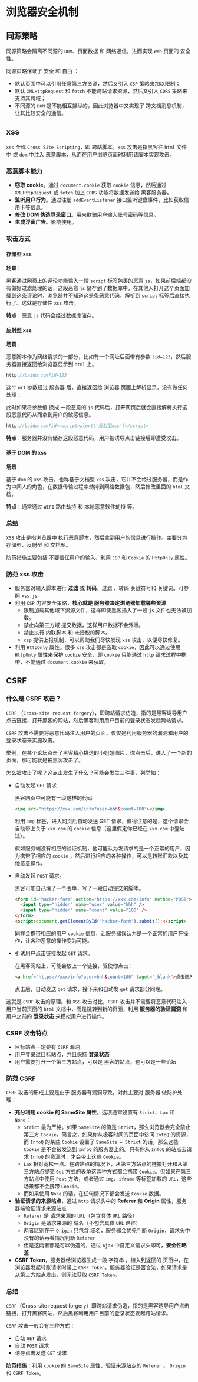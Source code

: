 # 浏览器安全机制

## 同源策略

同源策略会隔离不同源的 `DOM`、页面数据 和 网络通信，进而实现 `Web` 页面的 安全性。

同源策略保证了 安全 和 自由 ：

- 默认页面中可以引用任意第三方资源，然后又引入 `CSP` 策略来加以限制；
- 默认 `XMLHttpRequest` 和 `fetch` 不能跨站请求资源，然后又引入 `CORS` 策略来支持其跨域；
- 不同源的 `DOM` 是不能相互操纵的，因此浏览器中又实现了 跨文档消息机制，让其比较安全的通信。



## xss

`xss` 全称 `Cross Site Scripting`，即 跨站脚本。`xss` 攻击是指黑客往 `html` 文件中 或 `dom` 中注入 恶意脚本，从而在用户浏览页面时利用该脚本实现攻击。

### 恶意脚本能力

- **窃取 cookie**。通过 `document.cookie` 获取 `cookie` 信息，然后通过 `XMLHttpRequest` 或 `fetch` 加上 `CORS` 功能将数据发送给 黑客服务器。
- **监听用户行为**。通过注册 `addEventListener` 接口监听键盘事件，比如获取信用卡等信息。
- **修改 DOM 伪造登录窗口**。用来欺骗用户输入账号密码等信息。
- **生成浮窗广告**。影响使用。



### 攻击方式

#### **存储型 xss**

**场景**：

黑客通过网页上的评论功能输入一段 `script` 标签包裹的恶意 `js`，如果前后端都没有做好过滤处理的话，这段恶意 `js` 储存到了数据库中，在其他人打开这个页面加载到这条评论时，浏览器并不知道这是条恶意代码，解析到 `script` 标签后直接执行了。这就是存储性 `xss` 攻击。

**特点**：恶意 `js` 代码会经过数据库储存。



#### **反射型 xss**

**场景**：

恶意脚本作为网络请求的一部分，比如有一个网址后面带有参数 `?id=123`，然后服务器直接返回给浏览器显示到 `html` 上。

```js
http://baidu.com?id=123
```

这个 `url` 参数经过 服务器 后，直接返回给 浏览器 页面上解析显示，没有做任何处理；

此时如果将参数值 换成 一段恶意的 `js` 代码后，打开网页后就会直接解析执行这段恶意代码从而拿到用户的敏感信息。

```js
http://baidu.com?id=<script>alert('反射型xss')</script>
```

**特点**：服务器并没有储存这段恶意代码，用户被诱导点击链接后即遭受攻击。



#### **基于 DOM 的 xss**

**场景**：

基于 `dom` 的 `xss` 攻击，也称基于文档型 `xss` 攻击，它并不会经过服务器，而是作为中间人的角色，在数据传输过程中劫持到网络数据包，然后修改里面的 `html` 文档。

**特点**：通常通过 `WIFI` 路由劫持 和 本地恶意软件劫持 等。



### 总结

`XSS` 攻击是指浏览器中 执行恶意脚本，然后拿到用户的信息进行操作。主要分为 存储型、反射型 和 文档型。

防范措施主要包括 不要信任用户的输入、利用 `CSP` 和 `Cookie` 的 `HttpOnly` 属性。



### 防范 xss 攻击

- 服务器对输入脚本进行 **过滤** 或 **转码**，过滤 、转码 关键符号和 关键词。可参照 `xss.js` 
- 利用 `CSP` 内容安全策略，**核心就是 服务器决定浏览器加载哪些资源**
  - 限制加载其他域下资源文件，这样即使黑客插入了一段 `js` 文件也无法被加载。
  - 禁止向第三方域 提交数据，这样用户数据不会外泄。
  - 禁止执行 内联脚本 和 未授权的脚本。
  - `csp` 提供上报机制，可以帮助我们尽快发现 `xss` 攻击，以便尽快修复。
- 利用 `HttpOnly` 属性。很多 `xss` 攻击都是盗取 `cookie`，因此可以通过使用 `HttpOnly` 属性来保护 `cookie` 安全，即 `cookie` 只能通过 `http` 请求过程中携带，不能通过 `document.cookie` 来获取。



## CSRF

### 什么是 CSRF 攻击？

`CSRF` （`Cross-site request forgery`），即跨站请求仿造，指的是黑客诱导用户点击链接，打开黑客的网站，然后黑客利用用户目前的登录状态发起跨站请求。

`CSRF` 攻击不需要将恶意代码注入用户的页面，仅仅是利用服务器的漏洞和用户的登录状态来实施攻击。

举例，在某个论坛点击了黑客精心挑选的小姐姐图片，你点击后，进入了一个新的页面，那可能就是被黑客攻击了。

怎么被攻击了呢？这点击发生了什么？可能会发生三件事，列举如：

- 自动发起 `GET` 请求

  黑客网页中可能有一段这样的代码

  ```html
  <img src="https://xxx.com/info?user=hhh&count=100"></img>
  ```

  利用 `img` 标签，进入网页后自动发送 GET 请求，值得注意的是，这个请求会自动带上关于 `xxx.com` 的 `cookie` 信息（这里假定你已经在 `xxx.com` 中登陆过）。

  假如服务端没有相应的验证机制，他可能认为发请求的是一个正常的用户，因为携带了相应的 `cookie` ，然后进行相应的各种操作，可以是转账汇款以及其他恶意操作。

- 自动发起 `POST` 请求。

  黑客可能自己填了一个表单，写了一段自动提交的脚本。

  ```html
  <form id='hacker-form' action="https://xxx.com/info" method="POST">
    <input type="hidden" name="user" value="hhh" />
    <input type="hidden" name="count" value="100" />
  </form>
  <script>document.getElementById('hacker-form').submit();</script>
  ```

  同样会携带相应的用户 `cookie` 信息，让服务器误认为是一个正常的用户在操作，让各种恶意的操作变为可能。

- 引诱用户点击链接发起 `GET` 请求。

  在黑客网站上，可能会放上一个链接，驱使你点击：

  ```html
  <a href="https://xxx/info?user=hhh&count=100" taget="_blank">点击进入修仙世界</a>
  ```

  点击后，自动发送 `get` 请求，接下来和自动发 `get` 请求部分同理。

这就是 `CSRF` 攻击的原理。和 `XSS` 攻击对比，`CSRF` 攻击并不需要将恶意代码注入用户当前页面的 `html` 文档中，而是跳转到新的页面，利用 **服务器的验证漏洞** 和用户之前的 **登录状态** 来模拟用户进行操作。



### CSRF 攻击特点

- 目标站点一定要有 `CSRF` 漏洞
- 用户登录过目标站点，并且保持 **登录状态**
- 用户需要打开一个第三方站点，可以是 黑客的站点，也可以是一些论坛



### 防范 CSRF

`CSRF` 攻击的形成主要是由于 服务器有漏洞导致，对此主要对 服务器 做防护处理：

- **充分利用 cookie 的 SameSite 属性**，选项通常设置有 `Strict`、`Lax` 和 `None`：
  - `Strict` 最为严格。如果 `SameSite` 的值是 `Strict`，那么浏览器会完全禁止第三方 `Cookie`。简言之，如果你从极客时间的页面中访问 `InfoQ` 的资源，而 `InfoQ` 的某些 `Cookie` 设置了 `SameSite = Strict` 的话，那么这些 `Cookie` 是不会被发送到 `InfoQ` 的服务器上的。只有你从 `InfoQ` 的站点去请求 `InfoQ` 的资源时，才会带上这些 `Cookie`。
  - `Lax` 相对宽松一点。在跨站点的情况下，从第三方站点的链接打开和从第三方站点提交 `Get` 方式的表单这两种方式都会携带 `Cookie`。但如果在第三方站点中使用 `Post` 方法，或者通过 `img`、`iframe` 等标签加载的 `URL`，这些场景都不会携带 `Cookie`。
  - 而如果使用 `None` 的话，在任何情况下都会发送 `Cookie` 数据。
- **验证请求的来源站点**，通过 `http` 请求头中的 **Referer** 和 **Origin** 属性，服务器端验证请求来源站点
  - `Referer` 是 请求来源的 `URL`（包含具体 `URL` 路径）
  - `Origin` 是请求来源的 域名（不包含具体 `URL` 路径）
  - 两者区别在于 `Origin` 只包含 域名，服务器会优先判断 `Origin`，请求头中没有的话再看情况判断 `Referer`
  - 但是这两者都是可以伪造的，通过 `Ajax` 中自定义请求头即可，**安全性略差**
- **CSRF Token**，服务器给浏览器生成一段 字符串 ，植入到返回的 页面中，在浏览器发起转账请求时带上 `CSRF Token`，服务器验证是否合法，如果请求是从第三方站点发出，则无法获取 `CSRF Token`。



### 总结

`CSRF`（Cross-site request forgery）即跨站请求伪造，指的是黑客诱导用户点击链接，打开黑客网站，然后黑客利用用户目前的登录状态发起跨站请求。

`CSRF` 攻击一般会有三种方式：

- 自动 `GET` 请求
- 自动 `POST` 请求
- 诱导点击发送 `GET` 请求

**防范措施**：利用 `cookie` 的 `SameSite` 属性、验证来源站点的 `Referer` 、 `Origin` 和 `CSRF Token`。


